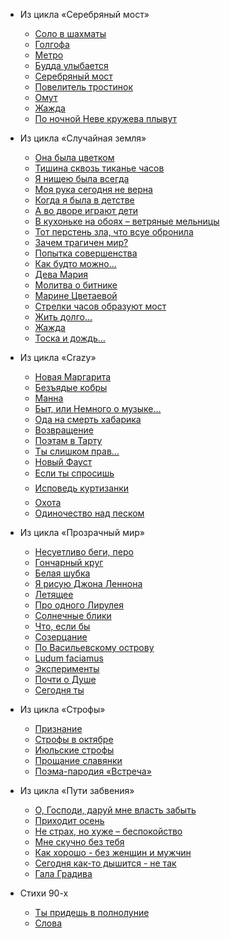 - Из цикла «Серебряный мост»
  - [Соло в шахматы](solo.md)
  - [Голгофа](golgopha.md)
  - [Метро](metro.md)
  - [Будда улыбается](buddha.md)
  - [Серебряный мост](most.md)
  - [Повелитель тростинок](trost.md)
  - [Омут](omut.md)
  - [Жажда](zhazhda.md)
  - [По ночной Неве кружева плывут](kruzhevo.md)

- Из цикла «Случайная земля»
  - [Она была цветком](ona.md)
  - [Тишина сквозь тиканье часов](tishina.md)
  - [Я нищею была всегда](nish.md)
  - [Моя рука сегодня не верна](ruka.md)
  - [Когда я была в детстве](detstvo.md)
  - [А во дворе играют дети](deti.md)
  - [В кухоньке на обоях – ветряные мельницы](meln.md)
  - [Тот перстень зла, что всуе обронила](zlo.md)
  - [Зачем трагичен мир?](mir.md)
  - [Попытка совершенства](sover.md)
  - [Как будто можно&#8230;](kakbudto.md)
  - [Дева Мария](maria.md)
  - [Молитва о битнике](bitnik.md)
  - [Марине Цветаевой](marine.md)
  - [Стрелки часов образуют мост](strelki.md)
  - [Жить долго&#8230;](zhit.md)
  - [Жажда](thirst.md)
  - [Тоска и дождь&#8230;](toska.md)

- Из цикла «Crazy»
  - [Новая Маргарита](margarita.md)
  - [Безъядые кобры](cobra.md)
  - [Манна](manna.md)
  - [Быт, или Немного о музыке&#8230;](byt.md)
  - [Ода на смерть хабарика](habarik.md)
  - [Возвращение](back.md)
  - [Поэтам в Тарту](light.md)
  - [Ты слишком прав&#8230;](you.md)
  - [Новый Фауст](faust.md)
  - [Если ты спросишь&#133;](qv.md)
  - [Исповедь куртизанки&#133;](ispoved.md)
  - [Охота](ohota.md)
  - [Одиночество над песком](one.md)

- Из цикла «Прозрачный мир»
  - [Несуетливо беги, перо](pero.md)
  - [Гончарный круг](gonchar.md)
  - [Белая шубка](shubka.md)
  - [Я рисую Джона Леннона](lennon.md)
  - [Летящее](fly.md)
  - [Про одного Лирулея](liruley.md)
  - [Солнечные блики](sun.md)
  - [Что, если бы](if.md)
  - [Созерцание](meditation.md)
  - [По Васильевскому острову](vasyl.md)
  - [Ludum faciamus](ludum.md)
  - [Эксперименты](trial-trip.md)
  - [Почти о Душе](soul.md)
  - [Сегодня ты](today.md)

- Из цикла «Строфы»
  - [Признание](brodsky.md)
  - [Строфы в октябре](strophy-okt.md)
  - [Июльские строфы](strophy-july.md)
  - [Прощание славянки](bye.md)
  - [Поэма-пародия «Встреча»](meet.md)

- Из цикла «Пути забвения»
  - [О, Господи, даруй мне власть забыть](forget.md)
  - [Приходит осень](leaf-fall.md)
  - [Не страх, но хуже – беспокойство](unrest.md)
  - [Мне скучно без тебя](miss.md)
  - [Как хорошо - без женщин и мужчин](good.md)
  - [Сегодня как-то дышится - не так](respire.md)
  - [Гала Градива](gala.md)

- Стихи 90-х
  - [Ты придешь в полнолуние](polnolunie.md)
  - [Слова](word.md)

<!--- [Об авторе](about.md)-->